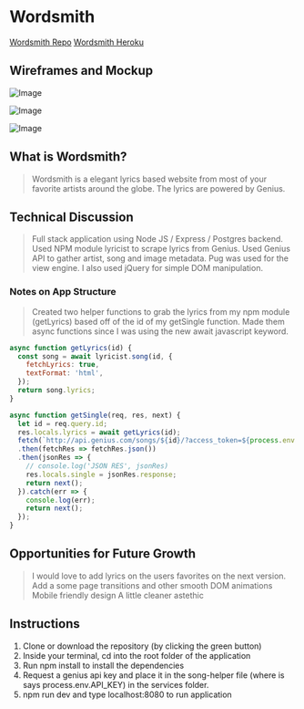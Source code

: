 # Wordsmith
[Wordsmith Repo](https://github.com/thatdudemitch/wordsmith)
[Wordsmith Heroku](https://evening-coast-89238.herokuapp.com)

## Wireframes and Mockup
![Image](https://github.com/thatdudemitch/wordsmith/blob/master/README_images/wireframe1.jpg)

![Image](https://github.com/thatdudemitch/wordsmith/blob/master/README_images/wireframe2.jpg)

![Image](https://github.com/thatdudemitch/wordsmith/blob/master/README_images/song-results-page.png)

## What is Wordsmith?

> Wordsmith is a elegant lyrics based website from most of your favorite artists around the globe. The lyrics are powered by Genius.

## Technical Discussion

> Full stack application using Node JS / Express / Postgres backend. Used NPM module lyricist to scrape lyrics from Genius. Used Genius API to gather artist, song and image metadata. Pug was used for the view engine. I also used jQuery for simple DOM manipulation.

### Notes on App Structure

> Created two helper functions to grab the lyrics from my npm module (getLyrics)  based off of the id of my getSingle function. Made them async functions since   I was using the new await javascript keyword.
``` js
async function getLyrics(id) {
  const song = await lyricist.song(id, { 
    fetchLyrics: true,
    textFormat: 'html',
  });
  return song.lyrics;
}

async function getSingle(req, res, next) {
  let id = req.query.id;
  res.locals.lyrics = await getLyrics(id);
  fetch(`http://api.genius.com/songs/${id}/?access_token=${process.env.API_KEY}`)
  .then(fetchRes => fetchRes.json())
  .then(jsonRes => {
    // console.log('JSON RES', jsonRes)
    res.locals.single = jsonRes.response;
    return next();
  }).catch(err => {
    console.log(err);
    return next();
  });
}
```

## Opportunities for Future Growth

> I would love to add lyrics on the users favorites on the next version.
> Add a some page transitions and other smooth DOM animations
> Mobile friendly design
> A little cleaner astethic 

## Instructions

1. Clone or download the repository (by clicking the green button)
2. Inside your terminal, cd into the root folder of the application
3. Run npm install to install the dependencies
4. Request a genius api key and place it in the song-helper file (where is says process.env.API_KEY) in the services folder.
5. npm run dev and type localhost:8080 to run application
